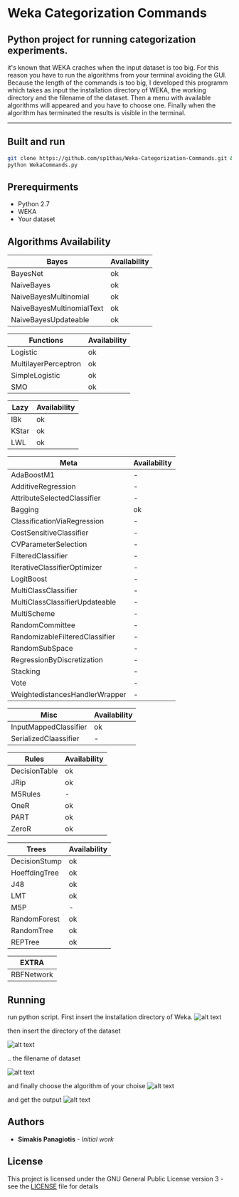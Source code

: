 # Weka Categorization Commands
## Python project for running categorization experiments.
it's known that WEKA craches when the input dataset is too big. For this reason you have to run the algorithms from your terminal avoiding the GUI. Because the length of the commands is too big, I developed this programm which takes as input the installation directory of WEKA, the working directory and the filename of the dataset. Then a menu with available algorithms will appeared and you have to choose one. Finally when the algorithm has terminated the results is visible in the terminal.

---
## Built and run
```bash
git clone https://github.com/sp1thas/Weka-Categorization-Commands.git && cd Weka-Categorization-Commands
python WekaCommands.py
```

## Prerequirments
 - Python 2.7
 - WEKA
 - Your dataset


 ## Algorithms Availability

 | Bayes | Availability |
 |---|---|
 | BayesNet | ok |
 | NaiveBayes |ok |
 | NaiveBayesMultinomial | ok |
 | NaiveBayesMultinomialText | ok |
 | NaiveBayesUpdateable | ok |  

 | Functions | Availability |
 |---|---|
 | Logistic | ok |
 | MultilayerPerceptron | ok |
 | SimpleLogistic | ok |
 | SMO | ok |

 | Lazy | Availability |
 |---|---|
 | IBk | ok |
 | KStar | ok |
 | LWL | ok |

 | Meta | Availability |
 |---|---|
 | AdaBoostM1 | - |
 | AdditiveRegression | - |
 | AttributeSelectedClassifier | - |
 | Bagging | ok |
 | ClassificationViaRegression | - |
 | CostSensitiveClassifier | - |
 | CVParameterSelection | - |
 | FilteredClassifier | - |
 | IterativeClassifierOptimizer | - |
 | LogitBoost | - |
 | MultiClassClassifier | - |
 | MultiClassClassifierUpdateable | - |
 | MultiScheme | - |
 | RandomCommittee | - |
 | RandomizableFilteredClassifier | - |
 | RandomSubSpace | - |
 | RegressionByDiscretization | - |
 | Stacking | - |
 | Vote | - |
 | WeightedistancesHandlerWrapper | - |

 | Misc | Availability |
 |---|---|
 | InputMappedClassifier | ok |
 | SerializedClaassifier | - |

 | Rules | Availability |
 |---|---|
 | DecisionTable | ok |
 | JRip | ok |
 | M5Rules | - |
 | OneR | ok |
 | PART | ok |
 | ZeroR | ok |

 | Trees | Availability |
 |---|---|
 | DecisionStump | ok |
 | HoeffdingTree | ok |
 | J48 | ok |
 | LMT | ok |
 | M5P | - |
 | RandomForest | ok |
 | RandomTree | ok |
 | REPTree | ok |

 | EXTRA |
 |---|
 | RBFNetwork |


## Running

run python script. First insert the installation directory of Weka.
![alt text](screenshots/1.png "Run script...")

then insert the directory of the dataset

![alt text](screenshots/2.png "Run script...")

.. the filename of dataset

![alt text](screenshots/3.png "Run script...")

and finally choose the algorithm of your choise
![alt text](screenshots/4.png "Run script...")

and get the output
![alt text](screenshots/5.png "Run script...")

## Authors

* **Simakis Panagiotis** - *Initial work*

## License

This project is licensed under the GNU General Public License version 3 - see the [LICENSE](LICENSE) file for details
